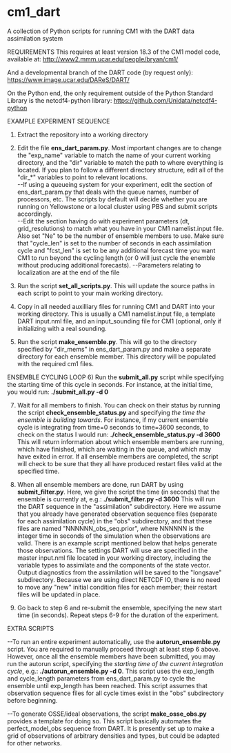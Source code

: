 # cm1_dart
A collection of Python scripts for running CM1 with the DART data assimilation system

REQUIREMENTS
This requires at least version 18.3 of the CM1 model code, available at:
http://www2.mmm.ucar.edu/people/bryan/cm1/

And a developmental branch of the DART code (by request only):
https://www.image.ucar.edu/DAReS/DART/

On the Python end, the only requirement outside of the Python Standard Library is the netcdf4-python library:
https://github.com/Unidata/netcdf4-python

EXAMPLE EXPERIMENT SEQUENCE

1) Extract the repository into a working directory

2) Edit the file <b>ens\_dart\_param.py</b>.  Most important changes are to change the "exp\_name" variable to match the name of your current working directory, and the "dir" variable to match the path to where everything is located.  If you plan to follow a different directory structure, edit all of the "dir\_*" variables to point to relevant locations.  
--If using a queueing system for your experiment, edit the section of ens\_dart\_param.py that deals with the queue names, number of processors, etc.  The scripts by default will decide whether you are running on Yellowstone or a local cluster using PBS and submit scripts accordingly.  
--Edit the section having do with experiment parameters (dt, grid\_resolutions) to match what you have in your CM1 namelist.input file.  Also set "Ne" to be the number of ensemble members to use.  Make sure that "cycle\_len" is set to the number of seconds in each assimilation cycle and "fcst\_len" is set to be any additional forecast time you want CM1 to run beyond the cycling length (or 0 will just cycle the enemble without producing additional forecasts).
--Parameters relating to localization are at the end of the file

3) Run the script <b>set\_all\_scripts.py</b>.  This will update the source paths in each script to point to your main working directory.

4) Copy in all needed auxilliary files for running CM1 and DART into your working directory.  This is usually a CM1 namelist.input file, a template DART input.nml file, and an input_sounding file for CM1 (optional, only if initializing with a real sounding.

5) Run the script <b>make\_ensemble.py</b>.  This will go to the directory specified by "dir\_mems" in ens\_dart\_param.py and make a separate directory for each ensemble member.  This directory will be populated with the required cm1 files.

ENSEMBLE CYCLING LOOP
6) Run the <b>submit\_all.py</b> script while specifying the starting time of this cycle in seconds.  For instance, at the initial time, you would run:
<b>./submit\_all.py -d 0</b>

7) Wait for all members to finish.  You can check on their status by running the script <b>check\_ensemble\_status.py</b> and specifying <i>the time the ensemble is building towards</i>.  For instance, if my current ensemble cycle is integrating from time=0 seconds to time=3600 seconds, to check on the status I would run:
<b>./check\_ensemble\_status.py -d 3600</b>
This will return information about which ensemble members are running, which have finished, which are waiting in the queue, and which may have exited in error.  If all ensemble members are completed, the script will check to be sure that they all have produced restart files valid at the specified time.

8) When all ensemble members are done, run DART by using <b>submit\_filter.py</b>.  Here, we give the script the time (in seconds) that the ensemble is currently at, e.g.:
<b>./submit\_filter.py -d 3600</b>
This will run the DART sequence in the "assimilation" subdirectory.  Here we assume that you already have generated observation sequence files (separate for each assimilation cycle) in the "obs" subdirectory, and that these files are named "NNNNNN\_obs\_seq.prior", where NNNNNN is the integer time in seconds of the simulation when the observations are valid.  There is an example script mentioned below that helps generate those observations.  The settings DART will use are specified in the master input.nml file located in your working directory, including the variable types to assimilate and the components of the state vector.  Output diagnostics from the assimilation will be saved to the "longsave" subdirectory.  Because we are using direct NETCDF IO, there is no need to move any "new" initial condition files for each member; their restart files will be updated in place.

9) Go back to step 6 and re-submit the ensemble, specifying the new start time (in seconds).  Repeat steps 6-9 for the duration of the experiment.

EXTRA SCRIPTS

--To run an entire experiment automatically, use the <b>autorun\_ensemble.py</b> script.  You are required to manually proceed through at least step 6 above.  However, once all the ensemble members have been submitted, you may run the autorun script, specifying the <i>starting time of the current integration cycle</i>, e.g.:
<b>./autorun\_ensemble.py -d 0</b>.
This script uses the exp\_length and cycle\_length parameters from ens\_dart\_param.py to cycle the ensemble until exp_length has been reached.  This script assumes that observation sequence files for all cycle times exist in the "obs" subdirectory before beginning.

--To generate OSSE/ideal observations, the script <b>make\_osse\_obs.py</b> provides a template for doing so.  This script basically automates the perfect\_model\_obs sequence from DART.  It is presently set up to make a grid of observations of arbitrary densities and types, but could be adapted for other networks.





